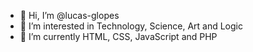- 👋 Hi, I’m @lucas-glopes
- 👀 I’m interested in Technology, Science, Art and Logic
- 🌱 I’m currently HTML, CSS, JavaScript and PHP
<!-- - 📫 How to reach me: lucas.glopes3.0@gmail.com -->

<!---
lucas-glopes/lucas-glopes is a ✨ special ✨ repository because its `README.md` (this file) appears on your GitHub profile.
You can click the Preview link to take a look at your changes.
--->
